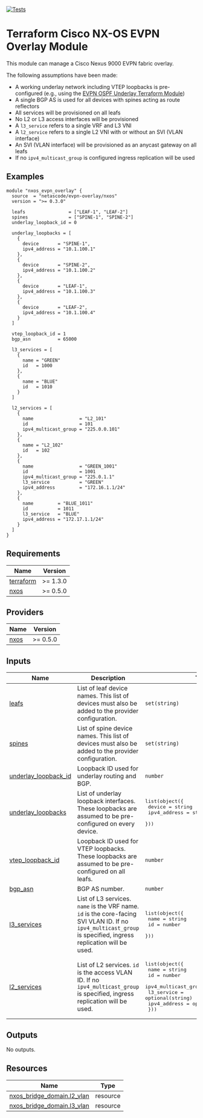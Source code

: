 <!-- BEGIN_TF_DOCS -->
[![Tests](https://github.com/netascode/terraform-nxos-evpn-ospf-underlay/actions/workflows/test.yml/badge.svg)](https://github.com/netascode/terraform-nxos-evpn-ospf-underlay/actions/workflows/test.yml)

# Terraform Cisco NX-OS EVPN Overlay Module

This module can manage a Cisco Nexus 9000 EVPN fabric overlay.

The following assumptions have been made:

- A working underlay network including VTEP loopbacks is pre-configured (e.g., using the [EVPN OSPF Underlay Terraform Module](https://registry.terraform.io/modules/netascode/evpn-ospf-underlay/nxos))
- A single BGP AS is used for all devices with spines acting as route reflectors
- All services will be provisioned on all leafs
- No L2 or L3 access interfaces will be provisioned
- A `l3_service` refers to a single VRF and L3 VNI
- A `l2_service` refers to a single L2 VNI with or without an SVI (VLAN interface)
- An SVI (VLAN interface) will be provisioned as an anycast gateway on all leafs
- If no `ipv4_multicast_group` is configured ingress replication will be used

## Examples

```hcl
module "nxos_evpn_overlay" {
  source  = "netascode/evpn-overlay/nxos"
  version = ">= 0.3.0"

  leafs                = ["LEAF-1", "LEAF-2"]
  spines               = ["SPINE-1", "SPINE-2"]
  underlay_loopback_id = 0

  underlay_loopbacks = [
    {
      device       = "SPINE-1",
      ipv4_address = "10.1.100.1"
    },
    {
      device       = "SPINE-2",
      ipv4_address = "10.1.100.2"
    },
    {
      device       = "LEAF-1",
      ipv4_address = "10.1.100.3"
    },
    {
      device       = "LEAF-2",
      ipv4_address = "10.1.100.4"
    }
  ]

  vtep_loopback_id = 1
  bgp_asn          = 65000

  l3_services = [
    {
      name = "GREEN"
      id   = 1000
    },
    {
      name = "BLUE"
      id   = 1010
    }
  ]

  l2_services = [
    {
      name                 = "L2_101"
      id                   = 101
      ipv4_multicast_group = "225.0.0.101"
    },
    {
      name = "L2_102"
      id   = 102
    },
    {
      name                 = "GREEN_1001"
      id                   = 1001
      ipv4_multicast_group = "225.0.1.1"
      l3_service           = "GREEN"
      ipv4_address         = "172.16.1.1/24"
    },
    {
      name         = "BLUE_1011"
      id           = 1011
      l3_service   = "BLUE"
      ipv4_address = "172.17.1.1/24"
    }
  ]
}
```

## Requirements

| Name | Version |
|------|---------|
| <a name="requirement_terraform"></a> [terraform](#requirement\_terraform) | >= 1.3.0 |
| <a name="requirement_nxos"></a> [nxos](#requirement\_nxos) | >= 0.5.0 |

## Providers

| Name | Version |
|------|---------|
| <a name="provider_nxos"></a> [nxos](#provider\_nxos) | >= 0.5.0 |

## Inputs

| Name | Description | Type | Default | Required |
|------|-------------|------|---------|:--------:|
| <a name="input_leafs"></a> [leafs](#input\_leafs) | List of leaf device names. This list of devices must also be added to the provider configuration. | `set(string)` | `[]` | no |
| <a name="input_spines"></a> [spines](#input\_spines) | List of spine device names. This list of devices must also be added to the provider configuration. | `set(string)` | `[]` | no |
| <a name="input_underlay_loopback_id"></a> [underlay\_loopback\_id](#input\_underlay\_loopback\_id) | Loopback ID used for underlay routing and BGP. | `number` | `0` | no |
| <a name="input_underlay_loopbacks"></a> [underlay\_loopbacks](#input\_underlay\_loopbacks) | List of underlay loopback interfaces. These loopbacks are assumed to be pre-configured on every device. | <pre>list(object({<br>    device       = string<br>    ipv4_address = string<br>  }))</pre> | `[]` | no |
| <a name="input_vtep_loopback_id"></a> [vtep\_loopback\_id](#input\_vtep\_loopback\_id) | Loopback ID used for VTEP loopbacks. These loopbacks are assumed to be pre-configured on all leafs. | `number` | `1` | no |
| <a name="input_bgp_asn"></a> [bgp\_asn](#input\_bgp\_asn) | BGP AS number. | `number` | `65000` | no |
| <a name="input_l3_services"></a> [l3\_services](#input\_l3\_services) | List of L3 services. `name` is the VRF name. `id` is the core-facing SVI VLAN ID. If no `ipv4_multicast_group` is specified, ingress replication will be used. | <pre>list(object({<br>    name = string<br>    id   = number<br>  }))</pre> | `[]` | no |
| <a name="input_l2_services"></a> [l2\_services](#input\_l2\_services) | List of L2 services. `id` is the access VLAN ID. If no `ipv4_multicast_group` is specified, ingress replication will be used. | <pre>list(object({<br>    name                 = string<br>    id                   = number<br>    ipv4_multicast_group = optional(string)<br>    l3_service           = optional(string)<br>    ipv4_address         = optional(string)<br>  }))</pre> | `[]` | no |

## Outputs

No outputs.

## Resources

| Name | Type |
|------|------|
| [nxos_bridge_domain.l2_vlan](https://registry.terraform.io/providers/CiscoDevNet/nxos/latest/docs/resources/bridge_domain) | resource |
| [nxos_bridge_domain.l3_vlan](https://registry.terraform.io/providers/CiscoDevNet/nxos/latest/docs/resources/bridge_domain) | resource |
<!-- END_TF_DOCS -->